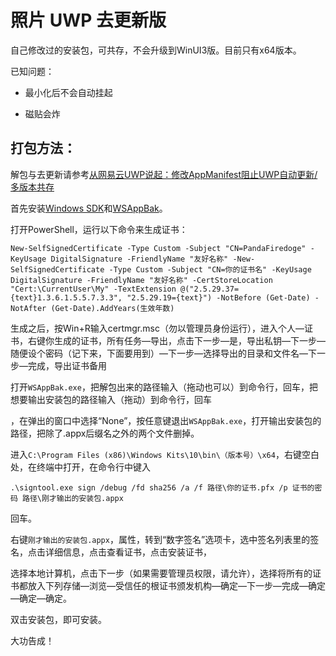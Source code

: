 ###### 

# 照片 UWP 去更新版

自己修改过的安装包，可共存，不会升级到WinUI3版。目前只有x64版本。

已知问题：

- 最小化后不会自动挂起

- 磁贴会炸

## 打包方法：

解包与去更新请参考[从网易云UWP说起：修改AppManifest阻止UWP自动更新/多版本共存](https://zhuanlan.zhihu.com/p/146393154)

首先安装[Windows SDK](https://developer.microsoft.com/zh-cn/windows/downloads/windows-sdk/)和[WSAppBak](https://github.com/Wapitiii/WSAppBak)。

打开PowerShell，运行以下命令来生成证书：

`New-SelfSignedCertificate -Type Custom -Subject "CN=PandaFiredoge" -KeyUsage DigitalSignature -FriendlyName "友好名称" -New-SelfSignedCertificate -Type Custom -Subject "CN=你的证书名" -KeyUsage DigitalSignature -FriendlyName "友好名称" -CertStoreLocation "Cert:\CurrentUser\My" -TextExtension @("2.5.29.37={text}1.3.6.1.5.5.7.3.3", "2.5.29.19={text}") -NotBefore (Get-Date) -NotAfter (Get-Date).AddYears(生效年数)`



生成之后，按Win+R输入certmgr.msc（勿以管理员身份运行），进入个人—证书，右键你生成的证书，所有任务—导出，点击下一步—是，导出私钥—下一步—随便设个密码（记下来，下面要用到）—下一步—选择导出的目录和文件名—下一步—完成，导出证书备用



打开`WSAppBak.exe`，把解包出来的路径输入（拖动也可以）到命令行，回车，把想要输出安装包的路径输入（拖动）到命令行，回车

，在弹出的窗口中选择“None”，按任意键退出`WSAppBak.exe`，打开输出安装包的路径，把除了.appx后缀名之外的两个文件删掉。



进入`C:\Program Files (x86)\Windows Kits\10\bin\（版本号）\x64`，右键空白处，在终端中打开，在命令行中键入

`.\signtool.exe sign /debug /fd sha256 /a /f 路径\你的证书.pfx /p 证书的密码 路径\刚才输出的安装包.appx`

回车。



右键`刚才输出的安装包.appx`，属性，转到“数字签名”选项卡，选中签名列表里的签名，点击详细信息，点击查看证书，点击安装证书，

选择本地计算机，点击下一步（如果需要管理员权限，请允许），选择将所有的证书都放入下列存储—浏览—受信任的根证书颁发机构—确定—下一步—完成—确定—确定—确定。



双击安装包，即可安装。

大功告成！



